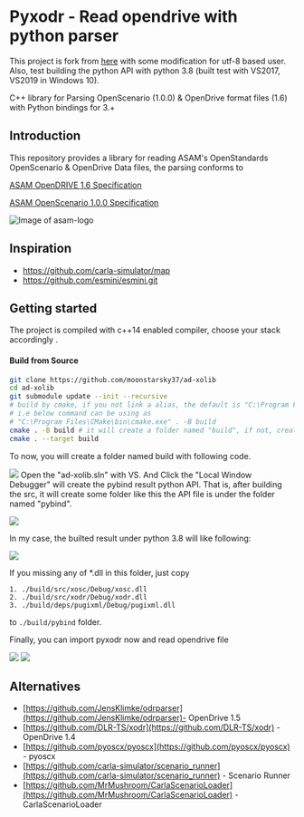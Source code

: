 
# Pyxodr - Read opendrive with python parser
This project is fork from [here](https://github.com/javedulu/ad-xolib) with some modification for utf-8 based user. Also, test building the python API with python 3.8 (built test with VS2017, VS2019 in Windows 10).

C++ library for Parsing OpenScenario (1.0.0) & OpenDrive format files (1.6) with Python bindings for 3.+ 

## Introduction <a name="introduction"></a>

This repository provides a library for reading ASAM's OpenStandards OpenScenario & OpenDrive Data files, the parsing conforms to

[ASAM OpenDRIVE 1.6
Specification](https://www.asam.net/index.php?eID=dumpFile&t=f&f=3495&token=56b15ffd9dfe23ad8f759523c806fc1f1a90a0e8)

[ASAM OpenScenario 1.0.0
Specification](https://www.asam.net/index.php?eID=dumpFile&t=f&f=3496&token=df4fdaf41a8463e585495001cc3db3298b57d426)

![Image of asam-logo](https://www.asam.net/typo3conf/ext/asam_cms/Resources/Public/Images/asam-logo.svg)


## Inspiration <a name="inspiration"></a>


- https://github.com/carla-simulator/map
- https://github.com/esmini/esmini.git


## Getting started <a name="started"></a>
The project is compiled with c++14 enabled compiler, choose your stack accordingly .

#### Build from Source <a name="build"></a>

```bash
git clone https://github.com/moonstarsky37/ad-xolib
cd ad-xolib
git submodule update --init --recursive 
# build by cmake, if you not link a alias, the default is "C:\Program Files\CMake\bin\cmake.exe"
# i.e below command can be using as 
# "C:\Program Files\CMake\bin\cmake.exe" . -B build 
cmake . -B build # it will create a folder named "build", if not, created by "mkdir build"
cmake . --target build

```

To now, you will create a folder named build with following code.

![](https://i.imgur.com/O0cZZGC.png)
Open the "ad-xolib.sln" with VS.
And Click the "Local Window Debugger" will create the pybind result python API.
That is, after building the src, it will create some folder like this the API file is under the folder named "pybind".

![](https://i.imgur.com/Me3xv8w.png)

In my case, the builted result under python 3.8 will like following:

![](https://i.imgur.com/Fd1jaW2.png)

If you missing any of *.dll in this folder, just copy 
```
1. ./build/src/xosc/Debug/xosc.dll
2. ./build/src/xodr/Debug/xodr.dll
3. ./build/deps/pugixml/Debug/pugixml.dll
```
to ```./build/pybind``` folder.

Finally, you can import pyxodr now and read opendrive file

![](https://i.imgur.com/9NhAlKq.png)
![](https://i.imgur.com/A9CwZip.png)



## Alternatives <a name="alternatives"></a>
- [https://github.com/JensKlimke/odrparser](https://github.com/JensKlimke/odrparser)- OpenDrive 1.5 
- [https://github.com/DLR-TS/xodr](https://github.com/DLR-TS/xodr) - OpenDrive 1.4
- [https://github.com/pyoscx/pyoscx](https://github.com/pyoscx/pyoscx) - pyoscx
- [https://github.com/carla-simulator/scenario_runner](https://github.com/carla-simulator/scenario_runner) - Scenario Runner
- [https://github.com/MrMushroom/CarlaScenarioLoader](https://github.com/MrMushroom/CarlaScenarioLoader) - CarlaScenarioLoader
